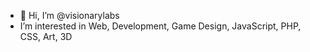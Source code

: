 - 👋 Hi, I’m @visionarylabs
- I’m interested in Web, Development, Game Design, JavaScript, PHP, CSS, Art, 3D
